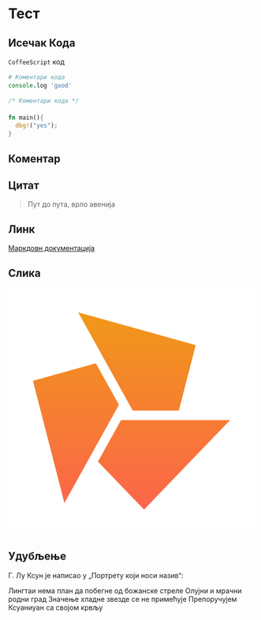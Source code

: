 [Маркдовн глобални коментари]:#

# Тест

## Исечак Кода

`CoffeeScript` код

```coffee
# Коментари кода
console.log 'good'


```

```rust
/* Коментари кода */

fn main(){
  dbg!("yes");
}
```

## Коментар

<!-- HTML 注释 --> 

<!-- 多行注释 --> 

## Цитат

> Пут до пута, врло авенија

## Линк

[Маркдовн документација](https://github.com/xxai-art/xxai-art-md)

## Слика

![ккАИ.Арт Бранд Идентити](https://raw.githubusercontent.com/xxai-art/web/main/file/svg/logo.svg)

## Удубљење

Г. Лу Ксун је написао у „Портрету који носи назив“:

  Лингтаи нема план да побегне од божанске стреле
  Олујни и мрачни родни град
  Значење хладне звезде се не примећује
  Препоручујем Ксуаниуан са својом крвљу
